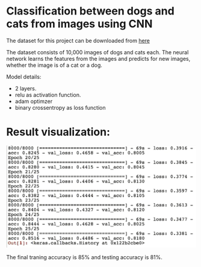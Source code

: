 # Classification between dogs and cats from images using CNN

The dataset for this project can be downloaded from [here](https://www.superdatascience.com/machine-learning/)

The dataset consists of 10,000 images of dogs and cats each. The neural network learns the features from the images and predicts for new images, whether the image is of a cat or a dog. 

Model details:
- 2 layers.
- relu as activation function.
- adam optimzer
- binary crossentropy as loss function

# Result visualization: 

![alt text](https://github.com/taiftahmid/Classification-between-dogs-and-cats-from-images-using-CNN/blob/master/accuracies.png)



The final traning accuracy is 85% and testing accuracy is 81%. 
